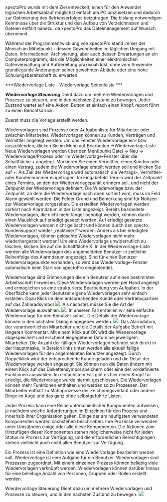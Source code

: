xpectoPro wurde mit dem Ziel entwickelt, einen für den Anwender logischen Arbeitsablauf möglichst einfach am PC umzusetzen und dadurch zur Optimierung des Betriebserfolges beizutragen. Die bislang notwendigen Kenntnisse über die Struktur und den Aufbau von Verzeichnissen und Dateien entfällt nahezu, da xpectoPro das Dateimanagement auf Wunsch übernimmt.

Während der Programmentwicklung von xpectoPro stand immer der Mensch im Mittelpunkt - dessen Gewohnheiten im täglichen Umgang mit Daten, Informationen, Archivierung, aber auch dessen Erwartungen an ein Computerprogramm, das die Möglichkeiten einer elektronischen Datenverwaltung und Aufbereitung praxisnah löst, ohne vom Anwender grundlegende Änderungen seiner gewohnten Abläufe oder eine hohe Schulungsbereitschaft zu erwarten.

***Wiedervorlage Liste  - Wiedervorlage Seitenleiste  ***

***Wiedervorlage  Steuerung***
Dient dazu um mehrere Wiedervorlagen und Prozesse zu steuern, und in den nächsten Zustand zu bewegen.
Jeder Zustand wartet auf eine Aktion.
Button ist einfach einen Knopf.
report führt zu einen Berichtsdruck.

Zuerst muss die Vorlage erstellt werden.


Wiedervorlagen sind Prozesse oder Aufgabenliste für Mitarbeiter oder zwischen Mitarbeiter.
Wiedervorlagen können zu Kunden, Verträgen und Vermittler angelegt werden. Um das Fenster Wiedervorlage ein- bzw. auszublenden, klicken Sie im Menü auf Bearbeiten →Wiedervorlage Liste. 
Neue Wiedervorlagen werden über den Menüpunkt Datei → Neu → Wiedervorlage/Prozess oder im Wiedervorlage-Fenster über die Schaltfläche + angelegt. Markieren Sie einen Vermittler, einen Kunden oder einen Vertrag, zudem die Wiedervorlage erstellt werden soll und klicken Sie auf +. Als Ziel der Wiedervorlage wird automatisch die Vertrags-, Vermittler- oder Kundennummer eingetragen. Im Eingabefeld Termin wird der Zeitpunkt eines Termins, an den der Wiedervorlagepunkt erinnern soll, und nicht der Zeitpunkt der Wiedervorlage definiert. Die Wiedervorlage bzw. der Zeitpunkt, an dem die Wiedervorlage nach oben sortiert wird, muss im Feld Alarm gewählt werden. Die Felder Grund und Bemerkung sind für Notizen zur Wiedervorlage vorgesehen.
Die erstellten Wiedervorlagen werden sortiert nach Alarmdatum in der Liste angezeigt. Bereits bearbeitete Wiedervorlagen, die nicht mehr länger benötigt werden, können durch einen Mausklick auf erledigt gesetzt werden. Auf erledigt gesetzte Wiedervorlagen werden nicht gelöscht und können durch den xpecto Kundensupport wieder „reaktiviert" werden. Anders als bei erledigten Wiedervorlagen, können gelöschte Wiedervorlagen nicht mehr wiederhergestellt werden! Um eine Wiedervorlage unwiderruflich zu löschen, klicken Sie auf die Schaltfläche X.
In der Wiedervorlage-Liste werden alle Wiedervorlagen des angemeldeten Benutzer in zeitlicher Reihenfolge des Alarmdatum angezeigt. Sind für einen Benutzer Wiedervorlagepunkte vorhanden, so wird das Wiedervorlage-Fenster automatisch beim Start von xpectoPro eingeblendet.

Wiedervorlage sind Erinnerungen die ein Benutzer auf einen bestimmten Arbeitsschritt hinweisen. Diese Wiedervorlagen werden per Hand angelegt und ermöglichen so eine strukturierte Bearbeitung von Aufgaben. In der Oberfläche kann jeder Benutzer eigene Wiedervorlagen sehr einfach erstellen. Dazu Klick im dem entsprechenden Kunde oder Vertriebspartner auf das Zahnradsymbol ![](http://xpecto.github.io/docs/img/img_1427124269211.png). Als nächstes müsse Sie die Art der Wiedervorlage auswählen. 
![](http://xpecto.github.io/docs/img/img_1427125664097.png). In unseren Fall erstellen wir eine einfache Wiedervorlage für den Benutzer selbst. Die Details der Wiedervorlage können in den nächsten Dialog eingegeben werden.
![](http://xpecto.github.io/docs/img/img_1427125834665.png).
Das Alarmdatum, der verantwortlichen Mitarbeiter und die Details der Aufgabe Betreff mit längeren Kommentar.
Mit einem Klick auf OK wird die Wiedervorlage abgespeichert und erscheint eingegebene Datum bei jeweiligem Mitarbeiter. Die Anzahl der fälligen Wiedervorlagen befindet sich direkt in der Hauptmaske, in Bereich links unten werden alle aktuell fällige Wiedervorlagen für den angemeldeten Benutzer angezeigt.
Durch Doppelklick wird der entsprechende Kunde geladen und die Detail der Wiedervorlage werden angezeigt. Sie können nun die Daten ändern mit einem Klick auf das Diskettensymbol speichern oder eine der vordefinierte Funktionen auswählen. Im einfachstem Fall gibt es hier einen Knopf für erledigt, die Wiedervorlage wurde hiermit geschlossen. 
Die Wiedervorlagen können mehr Funktionen enthalten und werden so zu Prozessen. Der Mitarbeiter enthält zu Mahnprozesse der Zeichnungsverlauf oder andere Dinge im Auge und das ganz ohne selbstgeführte Listen.

Jeder Prozess kann eine Reihe unterschiedlicher Komponenten aufweisen, je nachdem welche Anforderungen im Einzelnen für den Prozess und innerhalb Ihrer Organisation gelten. Einige der am häufigsten verwendeten Komponenten werden nachstehen beschrieben. Ihre Prozesse verwenden unter Umständen einige oder alle diese Komponenten. Die Aktionen zum Hinzufügen dieser Komponenten stehen möglicherweise nicht für jeden Status im Prozess zur Verfügung, und die erforderlichen Berechtigungen stehen vielleicht auch nicht allen Benutzer zur Verfügung.


Ein Prozess ist eine Definition wie eins Wiedervorlage bearbeitet werden soll.
Wiedervorlage ist eine Aufgabe für ein Benutzer.
Wiedervorlagen sind Prozessen zugeordnet. Mit einem einzelnen Prozess können beliebig viele Wiedervorlagen verknüpft werden. Wiedervorlagen können darüber hinaus für eine beliebige Anzahl von Personen, Gruppen oder Rollen erstellt werden. 

Wierdervorlage Steuerung
Dient dazu um mehrere Wiedervorlagen und Prozesse zu steuern, und in den nächsten Zustand zu bewegen.
![](http://xpecto.github.io/docs/img/img_1427132561724.png)